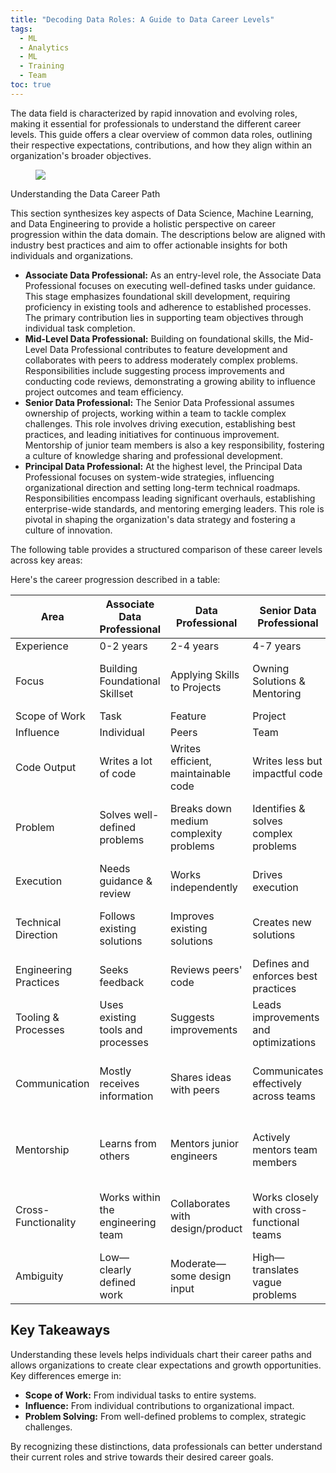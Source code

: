 ```yaml
---
title: "Decoding Data Roles: A Guide to Data Career Levels"
tags:
  - ML
  - Analytics
  - ML
  - Training
  - Team
toc: true
---
```


The data field is characterized by rapid innovation and evolving roles, making it essential for professionals to understand the different career levels. This guide offers a clear overview of common data roles, outlining their respective expectations, contributions, and how they align within an organization's broader objectives.

<figure>
	<a href=""><img src="https://images.pexels.com/photos/776655/pexels-photo-776655.jpeg"></a>
</figure>

Understanding the Data Career Path

This section synthesizes key aspects of Data Science, Machine Learning, and Data Engineering to provide a holistic perspective on career progression within the data domain. The descriptions below are aligned with industry best practices and aim to offer actionable insights for both individuals and organizations.

*   **Associate Data Professional:** As an entry-level role, the Associate Data Professional focuses on executing well-defined tasks under guidance. This stage emphasizes foundational skill development, requiring proficiency in existing tools and adherence to established processes. The primary contribution lies in supporting team objectives through individual task completion.
*   **Mid-Level Data Professional:** Building on foundational skills, the Mid-Level Data Professional contributes to feature development and collaborates with peers to address moderately complex problems. Responsibilities include suggesting process improvements and conducting code reviews, demonstrating a growing ability to influence project outcomes and team efficiency.
*   **Senior Data Professional:** The Senior Data Professional assumes ownership of projects, working within a team to tackle complex challenges. This role involves driving execution, establishing best practices, and leading initiatives for continuous improvement. Mentorship of junior team members is also a key responsibility, fostering a culture of knowledge sharing and professional development.
*   **Principal Data Professional:** At the highest level, the Principal Data Professional focuses on system-wide strategies, influencing organizational direction and setting long-term technical roadmaps. Responsibilities encompass leading significant overhauls, establishing enterprise-wide standards, and mentoring emerging leaders. This role is pivotal in shaping the organization's data strategy and fostering a culture of innovation.

The following table provides a structured comparison of these career levels across key areas:

Here's the career progression described in a table:

| Area                  | Associate Data Professional                                                                                                                                                                                                  | Data Professional                                                                                                                                                                              | Senior Data Professional                                                                                                                                                                                          | Principal Data Professional                                                                                                                                                                                                 |
| --------------------- | ------------------------------------------------------------------------------------------------------------------------------------------------------------------------------------------------------------------------- | ---------------------------------------------------------------------------------------------------------------------------------------------------------------------------------------- | ----------------------------------------------------------------------------------------------------------------------------------------------------------------------------------------------------------------- | ------------------------------------------------------------------------------------------------------------------------------------------------------------------------------------------------------------------------- |
| Experience            | 0-2 years                                                                                                                                                                                                                 | 2-4 years                                                                                                                                                                                             | 4-7 years                                                                                                                                                                                               | 8+ years                                                                                                                                                                                                                    |
| Focus                 | Building Foundational Skillset                                                                                                                                                                                            | Applying Skills to Projects                                                                                                                                                                                | Owning Solutions & Mentoring                                                                                                                                                                                          | Leading Implementation & Advocating Best Practices                                                                                                                                                                      |
| Scope of Work         | Task                                                                                                                                                                                                                      | Feature                                                                                                                                                                                                | Project                                                                                                                                                                                             | System                                                                                                                                                                                                                      |
| Influence             | Individual                                                                                                                                                                                                                  | Peers                                                                                                                                                                                                  | Team                                                                                                                                                                                                | Organization                                                                                                                                                                                                                |
| Code Output           | Writes a lot of code                                                                                                                                                                                                      | Writes efficient, maintainable code                                                                                                                                                                     | Writes less but impactful code                                                                                                                                                                                  | Writes minimal but strategic code                                                                                                                                                                                            |
| Problem               | Solves well-defined problems                                                                                                                                                                                              | Breaks down medium complexity problems                                                                                                                                                                   | Identifies & solves complex problems                                                                                                                                                                                | Defines new problems & long-term technical direction                                                                                                                                                                       |
| Execution             | Needs guidance & review                                                                                                                                                                                                   | Works independently                                                                                                                                                                                        | Drives execution                                                                                                                                                                                            | Influences execution across teams                                                                                                                                                                                             |
| Technical Direction   | Follows existing solutions                                                                                                                                                                                                | Improves existing solutions                                                                                                                                                                              | Creates new solutions                                                                                                                                                                                           | Defines architectural patterns and frameworks                                                                                                                                                                                 |
| Engineering Practices | Seeks feedback                                                                                                                                                                                                            | Reviews peers' code                                                                                                                                                                                  | Defines and enforces best practices                                                                                                                                                                              | Sets engineering-wide standards                                                                                                                                                                                           |
| Tooling & Processes   | Uses existing tools and processes                                                                                                                                                                                       | Suggests improvements                                                                                                                                                                                | Leads improvements and optimizations                                                                                                                                                                               | Drives major tooling/process overhauls                                                                                                                                                                                  |
| Communication         | Mostly receives information                                                                                                                                                                                               | Shares ideas with peers                                                                                                                                                                                  | Communicates effectively across teams                                                                                                                                                                               | Works with leadership and cross-functional stakeholders                                                                                                                                                                |
| Mentorship            | Learns from others                                                                                                                                                                                                        | Mentors junior engineers                                                                                                                                                                               | Actively mentors team members                                                                                                                                                                                 | Develops leaders and fosters engineering culture                                                                                                                                                                        |
| Cross-Functionality   | Works within the engineering team                                                                                                                                                                                       | Collaborates with design/product                                                                                                                                                                    | Works closely with cross-functional teams                                                                                                                                                                               | Influences company-wide cross-functional efforts                                                                                                                                                                        |
| Ambiguity             | Low—clearly defined work                                                                                                                                                                                                  | Moderate—some design input                                                                                                                                                                            | High—translates vague problems                                                                                                                                                                                  | Very high—identifies & scopes problems                                                                                                                                                                                  |

## Key Takeaways

Understanding these levels helps individuals chart their career paths and allows organizations to create clear expectations and growth opportunities. Key differences emerge in:

*   **Scope of Work:** From individual tasks to entire systems.
*   **Influence:** From individual contributions to organizational impact.
*   **Problem Solving:** From well-defined problems to complex, strategic challenges.

By recognizing these distinctions, data professionals can better understand their current roles and strive towards their desired career goals.
